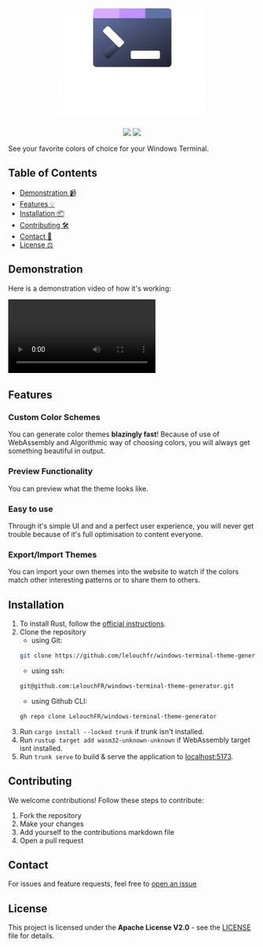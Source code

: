 <h1 align="center"><img src="./docs/logo.png" alt="windows-terminal-theme-generator logo" width="300px" /></h1>

<p align="center"><img src="https://img.shields.io/badge/license-Apache_2.0-blue" /> <img src="https://img.shields.io/badge/website-online-green" /></p>

See your favorite colors of choice for your Windows Terminal.

## Table of Contents
- [Demonstration 📹](#demonstration)
- [Features 💡](#features)
- [Installation 📦](#installation)
- [Contributing 🛠](#contributing)
- [Contact 📧](#contact)
- [License ⚖](#license)

## Demonstration

Here is a demonstration video of how it's working:

<video controls>
    <source src="./docs/demonstration.mp4" />
</video>

## Features

### Custom Color Schemes

You can generate color themes **blazingly fast**! Because of use of WebAssembly and Algorithmic way of choosing colors, you will always get something beautiful in output.

### Preview Functionality

You can preview what the theme looks like.

### Easy to use

Through it's simple UI and and a perfect user experience, you will never get trouble because of it's full optimisation to content everyone.

### Export/Import Themes

You can import your own themes into the website to watch if the colors match other interesting patterns or to share them to others.

## Installation

1. To install Rust, follow the [official instructions](https://www.rust-lang.org/tools/install).
2. Clone the repository
    - using Git:
    ```bash
    git clone https://github.com/lelouchfr/windows-terminal-theme-generator.git
    ```
    - using ssh:
    ```bash
    git@github.com:LelouchFR/windows-terminal-theme-generator.git
    ```
    - using Github CLI:
    ```bash
    gh repo clone LelouchFR/windows-terminal-theme-generator
    ```
3. Run `cargo install --locked trunk` if trunk isn't installed.
4. Run `rustup target add wasm32-unknown-unknown` if WebAssembly target isnt installed.
5. Run `trunk serve` to build & serve the application to [localhost:5173](http://127.0.0.1:5173/).

## Contributing

We welcome contributions! Follow these steps to contribute:

1. Fork the repository
2. Make your changes
3. Add yourself to the contributions markdown file
4. Open a pull request

## Contact

For issues and feature requests, feel free to [open an issue](https://github.com/lelouchfr/windows-terminal-theme-generatorl/issues)

## License

This project is licensed under the **Apache License V2.0** - see the [LICENSE](LICENSE) file for details.
